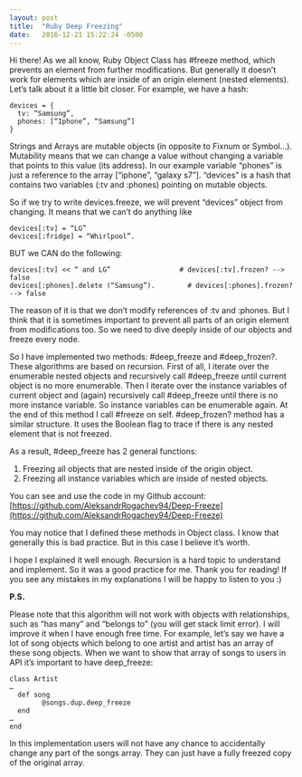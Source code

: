 ```yaml
---
layout: post
title:  "Ruby Deep Freezing"
date:   2016-12-21 15:22:24 -0500
---
```



Hi there! 
As we all know, Ruby Object Class has #freeze method, which prevents an element from further modifications. But generally it doesn’t work for elements which are inside of an origin element (nested elements).
Let’s talk about it a little bit closer. For example, we have a hash: 

```
devices = {
  tv: “Samsung”,
  phones: [“Iphone”, “Samsung”] 
}
```

Strings and Arrays are mutable objects (in opposite to Fixnum or Symbol…). Mutability means that we can change a value without changing a variable that points to this value (its address). In our example variable “phones” is just a reference to the array [“iphone”, “galaxy s7”]. “devices” is a hash that contains two variables (:tv and :phones) pointing on mutable objects.

So if we try to write devices.freeze, we will prevent “devices” object from changing. It means that we can’t do anything like

```
devices[:tv] = “LG”
devices[:fridge] = “Whirlpool”.
```

BUT we CAN do the following: 

```
devices[:tv] << “ and LG” 		          # devices[:tv].frozen? --> false
devices[:phones].delete (“Samsung”).		# devices[:phones].frozen? --> false
```

The reason of it is that we don’t modify references of :tv and :phones. But I think that it is sometimes important to prevent all parts of an origin element from modifications too. So we need to dive deeply inside of our objects and freeze every node.

So I have implemented two methods: #deep_freeze and #deep_frozen?. These algorithms are based on recursion. First of all, I iterate over the enumerable nested objects and recursively call #deep_freeze until current object is no more enumerable. Then I iterate over the instance variables of current object and (again) recursively call #deep_freeze until there is no more instance variable. So instance variables can be enumerable again.  At the end of this method I call #freeze on self. #deep_frozen? method has a similar structure. It uses the Boolean flag to trace if there is any nested element that is not freezed.

As a result, #deep_freeze has 2 general functions:

1.	Freezing all objects that are nested inside of the origin object.
2.	Freezing all instance variables which are inside of nested objects.

You can see and use the code in my Github account:
[https://github.com/AleksandrRogachev94/Deep-Freeze](https://github.com/AleksandrRogachev94/Deep-Freeze)

You may notice that I defined these methods in Object class. I know that generally this is bad practice. But in this case I believe it’s worth.

I hope I explained it well enough. Recursion is a hard topic to understand and implement. So it was a good practice for me. Thank you for reading! If you see any mistakes in my explanations I will be happy to listen to you :)

**P.S.**

Please note that this algorithm will not work with objects with relationships, such as “has many” and “belongs to” (you will get stack limit error). I will improve it when I have enough free time. For example, let’s say we have a lot of song objects which belong to one artist and artist has an array of these song objects. When we want to show that array of songs to users in API it’s important to have deep_freeze:

```
class Artist
…
  def song
		@songs.dup.deep_freeze
  end
…
end
```

 In this implementation users will not have any chance to accidentally change any part of the songs array. They can just have a fully freezed copy of the original array. 


